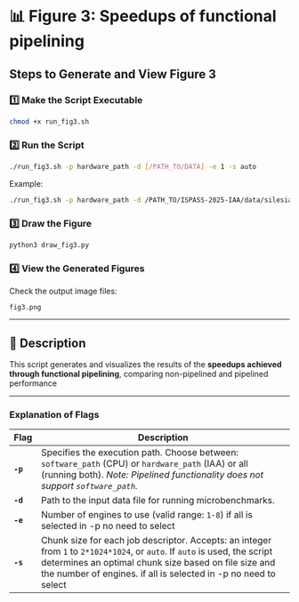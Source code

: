 # 📊 Figure 3: Speedups of functional pipelining

## Steps to Generate and View Figure 3

### 1️⃣ Make the Script Executable
```bash
chmod +x run_fig3.sh
```

### 2️⃣ Run the Script
```bash
./run_fig3.sh -p hardware_path -d [/PATH_TO/DATA] -e 1 -s auto
```
Example:
```bash
./run_fig3.sh -p hardware_path -d /PATH_TO/ISPASS-2025-IAA/data/silesia_data/FILE_NAME -e 1 -s auto
```

### 3️⃣ Draw the Figure
```bash
python3 draw_fig3.py
```

### 4️⃣ View the Generated Figures
Check the output image files:
```
fig3.png
```

---

## 📌 Description
This script generates and visualizes the results of the **speedups achieved through functional pipelining**, comparing non-pipelined and pipelined performance

---

### **Explanation of Flags**
| Flag | Description |
|------|------------|
| **`-p`** | Specifies the execution path. Choose between: `software_path` (CPU) or `hardware_path` (IAA) or all (running both). *Note: Pipelined functionality does not support `software_path`.* |
| **`-d`** | Path to the input data file for running microbenchmarks. |
| **`-e`** | Number of engines to use (valid range: `1-8`) if all is selected in -p no need to select |
| **`-s`** | Chunk size for each job descriptor. Accepts: an integer from `1` to `2*1024*1024`, or `auto`. If `auto` is used, the script determines an optimal chunk size based on file size and the number of engines. if all is selected in -p no need to select |
